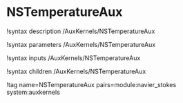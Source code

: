 # NSTemperatureAux

!syntax description /AuxKernels/NSTemperatureAux

!syntax parameters /AuxKernels/NSTemperatureAux

!syntax inputs /AuxKernels/NSTemperatureAux

!syntax children /AuxKernels/NSTemperatureAux

!tag name=NSTemperatureAux pairs=module:navier_stokes system:auxkernels
